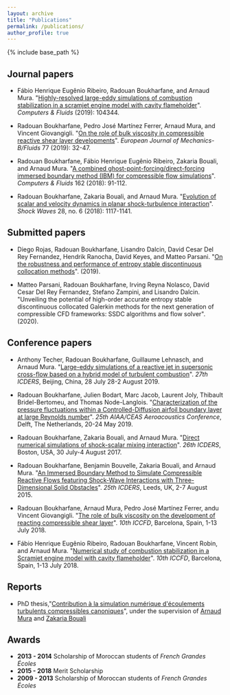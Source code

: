 ```yaml
---
layout: archive
title: "Publications"
permalink: /publications/
author_profile: true
---
```


{% include base_path %}

## Journal papers

- Fábio Henrique Eugênio Ribeiro, Radouan Boukharfane, and Arnaud Mura. "[Highly-resolved large-eddy simulations of combustion stabilization in a scramjet engine model with cavity flameholder](https://www.sciencedirect.com/science/article/abs/pii/S0045793019303032?CMX_ID=&SIS_ID=-1&dgcid=STMJ_75273_AUTH_SERV_PPUB&utm_acid=201394456&utm_campaign=STMJ_75273_AUTH_SERV_PPUB&utm_dgroup=Email1Publishing&utm_in=DM605037&utm_medium=email&utm_source=AC_30)". *Computers & Fluids* (2019): 104344.

- Radouan Boukharfane, Pedro José Martínez Ferrer, Arnaud Mura, and Vincent Giovangigli. "[On the role of bulk viscosity in compressible reactive shear layer developments](https://www.sciencedirect.com/science/article/pii/S099775461830565X)". *European Journal of Mechanics-B/Fluids* 77 (2019): 32-47.

- Radouan Boukharfane, Fábio Henrique Eugênio Ribeiro, Zakaria Bouali, and Arnaud Mura. "[A combined ghost-point-forcing/direct-forcing immersed boundary method (IBM) for compressible flow simulations](https://www.sciencedirect.com/science/article/pii/S0045793017304267)". *Computers & Fluids* 162 (2018): 91-112.

- Radouan Boukharfane, Zakaria Bouali, and Arnaud Mura. "[Evolution of scalar and velocity dynamics in planar shock-turbulence interaction](https://link.springer.com/article/10.1007/s00193-017-0798-5)". *Shock Waves* 28, no. 6 (2018): 1117-1141.

## Submitted papers

- Diego Rojas, Radouan Boukharfane, Lisandro Dalcin, David Cesar Del Rey Fernandez, Hendrik Ranocha, David Keyes, and Matteo Parsani. "[On the robustness and performance of entropy stable discontinuous collocation methods](https://arxiv.org/abs/1911.10966)". (2019).

- Matteo Parsani, Radouan Boukharfane, Irving Reyna Nolasco, David Cesar Del Rey Fernandez, Stefano Zampini, and Lisandro Dalcin. "Unveiling the potential of high-order accurate entropy stable discontinuous collocated Galerkin methods for the next generation of compressible CFD frameworks: SSDC algorithms and flow solver". (2020).

## Conference papers

- Anthony Techer, Radouan Boukharfane, Guillaume Lehnasch, and Arnaud Mura. "[Large-eddy simulations of a reactive jet in supersonic cross-flow based on a hybrid model of turbulent combustion](http://www.icders.org/ICDERS2019/abstracts/ICDERS2019-055.pdf)". *27th ICDERS*, Beijing, China, 28 July 28-2 August 2019.

- Radouan Boukharfane, Julien Bodart, Marc Jacob, Laurent Joly, Thibault Bridel-Bertomeu, and Thomas Node-Langlois. "[Characterization of the pressure fluctuations within a Controlled-Diffusion airfoil boundary layer at large Reynolds number](https://arc.aiaa.org/doi/abs/10.2514/6.2019-2722)". *25th AIAA/CEAS Aeroacoustics Conference*, Delft, The Netherlands, 20-24 May 2019.

- Radouan Boukharfane, Zakaria Bouali, and Arnaud Mura. "[Direct numerical simulations of shock-scalar mixing interaction](http://www.icders.org/ICDERS2017/abstracts/ICDERS2017-0883.pdf)". *26th ICDERS*, Boston, USA, 30 July-4 August 2017.

- Radouan Boukharfane, Benjamin Bouvelle, Zakaria Bouali, and Arnaud Mura. "[An Immersed Boundary Method to Simulate Compressible Reactive Flows featuring Shock-Wave Interactions with Three-Dimensional Solid Obstacles](http://www.icders.org/ICDERS2015/abstracts/ICDERS2015-214.pdf)". *25th ICDERS*, Leeds, UK, 2-7 August 2015.

- Radouan Boukharfane, Arnaud Mura, Pedro José Martínez Ferrer, andu Vincent Giovangigli. "[The role of bulk viscosity on the development of reacting compressible shear layer](https://www.iccfd.org/iccfd10/papers/ICCFD10-086-Paper.pdf)". *10th ICCFD*, Barcelona, Spain, 1-13 July 2018.

- Fábio Henrique Eugênio Ribeiro, Radouan Boukharfane, Vincent Robin, and Arnaud Mura. "[Numerical study of combustion stabilization in a Scramjet engine model with cavity flameholder](https://www.iccfd.org/iccfd10/papers/ICCFD10-189-Paper.pdf)". *10th ICCFD*, Barcelona, Spain, 1-13 July 2018.

## Reports

- PhD thesis,"[Contribution à la simulation numérique d'écoulements turbulents compressibles canoniques](
https://tel.archives-ouvertes.fr/tel-01878795/document)", under the supervision of [Arnaud Mura](https://www.researchgate.net/profile/Arnaud_Mura) and [Zakaria Bouali](https://www.researchgate.net/profile/Zakaria_Bouali)

## Awards

- **2013 - 2014** Scholarship of Moroccan students of *French Grandes Écoles*
- **2015 - 2018** Merit Scholarship
- **2009 - 2013** Scholarship of Moroccan students of *French Grandes Écoles*

